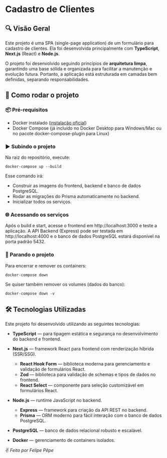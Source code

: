 # Cadastro de Clientes

## 🔍 Visão Geral

Este projeto é uma SPA (single-page application) de um formulário para cadastro de clientes. Ela foi desenvolvida principalmente com **TypeScript**, **Next.js** (React) e **Node.js**.

O projeto foi desenvolvido seguindo princípios de **arquitetura limpa**, garantindo uma base sólida e organizada para facilitar a manutenção e evolução futura. Portanto, a aplicação está estruturada em camadas bem definidas, separando responsabilidades.

## 🚀 Como rodar o projeto

### 📦 Pré-requisitos
- Docker instalado ([instalação oficial](https://docs.docker.com/get-docker/))
- Docker Compose (já incluído no Docker Desktop para Windows/Mac ou no pacote docker-compose-plugin para Linux)


### ▶️ Subindo o projeto

Na raiz do repositório, execute:

`docker-compose up --build`

Esse comando irá:
- Construir as imagens do frontend, backend e banco de dados PostgreSQL.
- Rodar as migrações do Prisma automaticamente no backend.
- Inicializar todos os serviços.


### 🌐 Acessando os serviços

Após o build e start, acesse o frontend em http://localhost:3000 e teste a aplicação. A API Backend (Express) pode ser testada em http://localhost:4000 e o banco de dados PostgreSQL estará disponível na porta padrão 5432.

### 🛑 Parando o projeto

Para encerrar e remover os containers:

`docker-compose down`

Se quiser também remover os volumes (dados do banco):

`docker-compose down -v`

## 🛠️ Tecnologias Utilizadas

Este projeto foi desenvolvido utilizando as seguintes tecnologias:

- **TypeScript** — para tipagem estática e segurança no desenvolvimento do backend e frontend.
  
- **Next.js** — framework React para frontend com renderização híbrida (SSR/SSG).
  - **React Hook Form** — biblioteca moderna para gerenciamento e validação de formulários React.
  - **Zod** — biblioteca para validação de schemas e tipos de dados no frontend.
  - **React Select** — componente para seleção customizável em formulários React.

- **Node.js** — runtime JavaScript no backend.
  - **Express** — framework para criação da API REST no backend.
  - **Prisma** — ORM moderno para fácil interação com o banco de dados PostgreSQL.

- **PostgreSQL** — banco de dados relacional robusto e escalável.
  
- **Docker** — gerenciamento de containers isolados.


✌️ _Feito por Felipe Pêpe_



